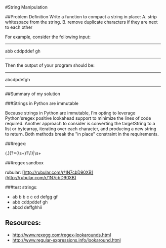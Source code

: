 #String Manipulation

##Problem Definition
Write a function to compact a string in place: 
A.	strip whitespace from the string.
B.	remove duplicate characters if they are next to each other

For example, consider the following input:
***
abb cddpddef gh
***

Then the output of your program should be:
***
abcdpdefgh
***


##Summary of my solution

###Strings in Python are immutable

Because strings in Python are immutable, I'm opting to leverage Python'sregex positive lookahead support to minimize the lines of code required.  Another approach to consider is converting the targetString to a list or bytearray, iterating over each character, and producing a new string to return. Both methods break the "in place" constraint in the requirements.

###regex: 

(.)(?=(\s+)?\1)|\s+

###regex sandbox

rubular: [http://rubular.com/r/1N7cbD90XB](http://rubular.com/r/1N7cbD90XB)

###test strings:

* ab b b c c cd defgg gf
* abb cddpddef gh
* abcd deffghhii

## Resources:
* http://www.rexegg.com/regex-lookarounds.html
* http://www.regular-expressions.info/lookaround.html

